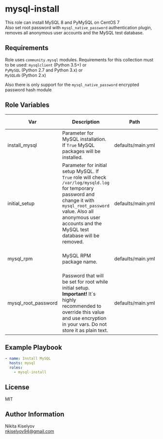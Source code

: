 mysql-install
=========

This role can install MySQL 8 and PyMySQL on CentOS 7 \
Also set root password with `mysql_native_password` authentication plugin, removes all anonymous user accounts and the MySQL test database.

Requirements
------------

Role uses `community.mysql` modules. Requirements for this collection must to be used:
`mysqlclient` (Python 3.5+) or \
`PyMySQL` (Python 2.7 and Python 3.x) or \
`MySQLdb` (Python 2.x)

Also there is only support for the `mysql_native_password` encrypted password hash module

Role Variables
--------------

| Var  | Description  | Path  | Default value  |
|--- |--- |--- |--- |
| install_mysql  | Parameter for MySQL installation. If `True` MySQL packages will be installed.  | defaults/main.yml  | true  |
| initial_setup  | Parameter for initial setup MySQL. If `True` role will check `/var/log/mysqld.log` for temporary password and change it with `mysql_root_password` value. Also all anonymous user accounts and  the MySQL test database will be removed.  | defaults/main.yml  | true  |
| mysql_rpm  | MySQL RPM package name.  | defaults/main.yml  | mysql80-community-release-el7-6.noarch.rpm  |
| mysql_root_password  | Password that will be set for root while initial setup. **Important!** It`s highly recommended to override this value and use encryption in your vars. Do not store it as plain text.  | defaults/main.yml  | PassW0rd_  |

Example Playbook
----------------

```yaml
- name: Install MySQL
  hosts: mysql
  roles:
    - mysql-install
```

License
-------

MIT

Author Information
------------------

Nikita Kiselyov \
nkiselyov94@gmail.com
